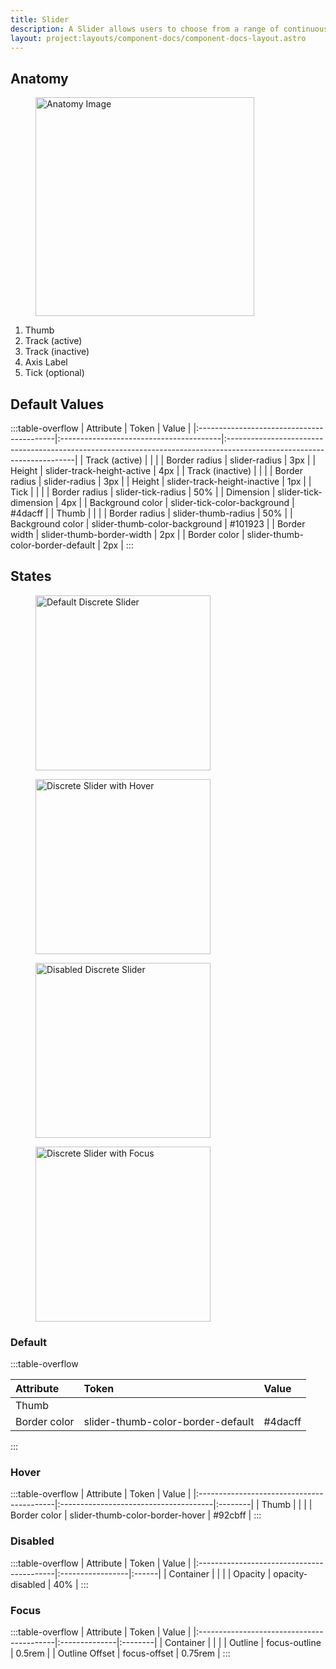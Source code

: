 ```yaml
---
title: Slider
description: A Slider allows users to choose from a range of continuous and discrete values arranged from minimum to maximum.
layout: project:layouts/component-docs/component-docs-layout.astro
---
```


## Anatomy

<div class="spec-container -anatomy">
    <figure><img width="350px" src="/img/components/slider/slider-anatomy.png" alt="Anatomy Image"/></figure>
    <ol>
        <li>Thumb</li>
        <li>Track (active)</li>
        <li>Track (inactive)</li>
        <li>Axis Label</li>
        <li>Tick (optional)</li>
    </ol>
</div>

## Default Values

:::table-overflow
| Attribute                                 | Token                                   | Value                                                                                                                 |
|:------------------------------------------|:----------------------------------------|:----------------------------------------------------------------------------------------------------------------------|
| <span class="attr-title">Track (active)</span> |                                         |                                                                                                                       |
| Border radius                  | slider-radius                 | 3px                                                                                                                |
| Height               | slider-track-height-active                 | 4px                                                                                                                |
| <span class="attr-title">Track (inactive)</span> |                                         |                                                                                                                       |
| Border radius                  | slider-radius                 | 3px                                                                                                                |
| Height               | slider-track-height-inactive                 | 1px                                                                                                                |
| <span class="attr-title">Tick</span> |                                         |                                                                                                                       |
| Border radius               | slider-tick-radius                 | 50%                                                                                                                |
| Dimension               | slider-tick-dimension                 | 4px                                                                                                                |
| Background color               | slider-tick-color-background                 |  #4dacff                                                                                                                |
| <span class="attr-title">Thumb</span> |                                         |                                                                                                                       |
| Border radius                  | slider-thumb-radius                 | 50%                                                                                                                |
| Background color               | slider-thumb-color-background                 |  #101923                                                                                                                |
| Border width               | slider-thumb-border-width                 |  2px                                                                                                                |
| Border color               | slider-thumb-color-border-default                 |  2px                                                                                                                |
:::

## States

<div class="spec-container -examples">
    <figure><img width="280" src="/img/components/slider/slider-discrete-default.png" alt="Default Discrete Slider"/></figure>
    <figure><img width="280" src="/img/components/slider/slider-discrete-hover.png" alt="Discrete Slider with Hover"/></figure>
    <figure><img width="280" src="/img/components/slider/slider-discrete-disabled.png" alt="Disabled Discrete Slider"/></figure>
    <figure><img width="280" src="/img/components/slider/slider-discrete-focus.png" alt="Discrete Slider with Focus"/></figure>
</div>

### Default

:::table-overflow

| Attribute                                 | Token                                   | Value   |
|:------------------------------------------|:----------------------------------------|:--------|
| <span class="attr-title">Thumb</span> |                                         |         |
| Border color                          | slider-thumb-color-border-default | #4dacff |

:::

### Hover

:::table-overflow
| Attribute                                 | Token                                 | Value   |
|:------------------------------------------|:--------------------------------------|:--------|
| <span class="attr-title">Thumb</span> |                                       |         |
| Border color                          | slider-thumb-color-border-hover | #92cbff |
:::

### Disabled

:::table-overflow
| Attribute                                 | Token            | Value |
|:------------------------------------------|:-----------------|:------|
| <span class="attr-title">Container</span> |                  |       |
| Opacity                                   | opacity-disabled | 40%   |
:::

### Focus

:::table-overflow
| Attribute                                 | Token         | Value   |
|:------------------------------------------|:--------------|:--------|
| <span class="attr-title">Container</span> |               |         |
| Outline                                   | focus-outline | 0.5rem  |
| Outline Offset                            | focus-offset  | 0.75rem |
:::
